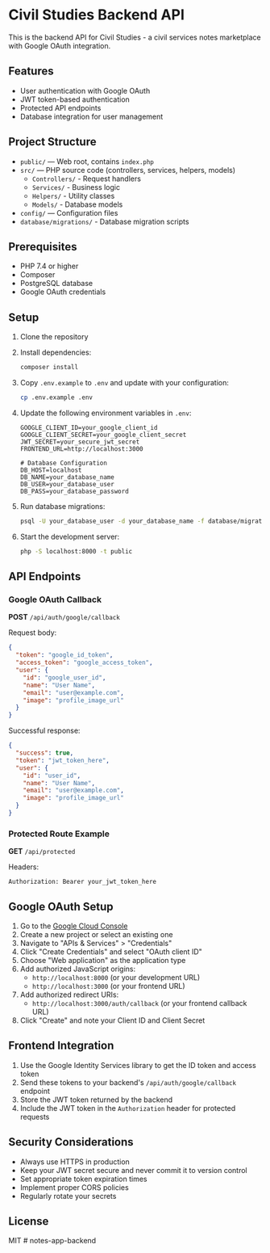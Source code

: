 # Civil Studies Backend API

This is the backend API for Civil Studies - a civil services notes marketplace with Google OAuth integration.

## Features

- User authentication with Google OAuth
- JWT token-based authentication
- Protected API endpoints
- Database integration for user management

## Project Structure

- `public/` — Web root, contains `index.php`
- `src/` — PHP source code (controllers, services, helpers, models)
  - `Controllers/` - Request handlers
  - `Services/` - Business logic
  - `Helpers/` - Utility classes
  - `Models/` - Database models
- `config/` — Configuration files
- `database/migrations/` - Database migration scripts

## Prerequisites

- PHP 7.4 or higher
- Composer
- PostgreSQL database
- Google OAuth credentials

## Setup

1. Clone the repository
2. Install dependencies:
   ```bash
   composer install
   ```
3. Copy `.env.example` to `.env` and update with your configuration:
   ```bash
   cp .env.example .env
   ```
4. Update the following environment variables in `.env`:
   ```env
   GOOGLE_CLIENT_ID=your_google_client_id
   GOOGLE_CLIENT_SECRET=your_google_client_secret
   JWT_SECRET=your_secure_jwt_secret
   FRONTEND_URL=http://localhost:3000
   
   # Database Configuration
   DB_HOST=localhost
   DB_NAME=your_database_name
   DB_USER=your_database_user
   DB_PASS=your_database_password
   ```

5. Run database migrations:
   ```bash
   psql -U your_database_user -d your_database_name -f database/migrations/20240720_add_google_oauth_columns.sql
   ```

6. Start the development server:
   ```bash
   php -S localhost:8000 -t public
   ```

## API Endpoints

### Google OAuth Callback

**POST** `/api/auth/google/callback`

Request body:
```json
{
  "token": "google_id_token",
  "access_token": "google_access_token",
  "user": {
    "id": "google_user_id",
    "name": "User Name",
    "email": "user@example.com",
    "image": "profile_image_url"
  }
}
```

Successful response:
```json
{
  "success": true,
  "token": "jwt_token_here",
  "user": {
    "id": "user_id",
    "name": "User Name",
    "email": "user@example.com",
    "image": "profile_image_url"
  }
}
```

### Protected Route Example

**GET** `/api/protected`

Headers:
```
Authorization: Bearer your_jwt_token_here
```

## Google OAuth Setup

1. Go to the [Google Cloud Console](https://console.cloud.google.com/)
2. Create a new project or select an existing one
3. Navigate to "APIs & Services" > "Credentials"
4. Click "Create Credentials" and select "OAuth client ID"
5. Choose "Web application" as the application type
6. Add authorized JavaScript origins:
   - `http://localhost:8000` (or your development URL)
   - `http://localhost:3000` (or your frontend URL)
7. Add authorized redirect URIs:
   - `http://localhost:3000/auth/callback` (or your frontend callback URL)
8. Click "Create" and note your Client ID and Client Secret

## Frontend Integration

1. Use the Google Identity Services library to get the ID token and access token
2. Send these tokens to your backend's `/api/auth/google/callback` endpoint
3. Store the JWT token returned by the backend
4. Include the JWT token in the `Authorization` header for protected requests

## Security Considerations

- Always use HTTPS in production
- Keep your JWT secret secure and never commit it to version control
- Set appropriate token expiration times
- Implement proper CORS policies
- Regularly rotate your secrets

## License

MIT
#   n o t e s - a p p - b a c k e n d 
 
 